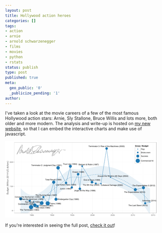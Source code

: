```yaml
---
layout: post
title: Hollywood action heroes
categories: []
tags:
- action
- arnie
- arnold schwarzenegger
- films
- movies
- python
- rstats
status: publish
type: post
published: true
meta:
  geo_public: '0'
  _publicize_pending: '1'
author:
---
```

<p>I've taken a look at the movie careers of a few of the most famous Hollywood action stars: Arnie, Sly Stallone, Bruce Willis and lots more, both older and more modern. The analysis and write-up is hosted on <a href="http://blm.io/action" title="blm.io" target="_blank">my new website</a>, so that I can embed the interactive charts and make use of javascript.</p>

<img class="imagewhite" src="/img/arnie.png" alt="Incomplete overview of Arnold Schwarzenegger&#039;s movie career." width="500" height="250" />


<p>If you're interested in seeing the full post, <a href="http://blm.io/action" title="blm.io" target="_blank">check it out</a>!</p>
